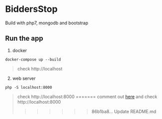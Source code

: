 # BiddersStop

Build with php7, mongodb and bootstrap

## Run the app
1. docker
```
docker-compose up --build
```
> check http://localhost

2. web server
```
php -S localhost:8000
```

> check http://localhost:8000
=======
> comment out [here](https://github.com/umangraval/BiddersStop/blob/9c4de816ce26e3b787b1a84894b7c219d5916cc6/connect/db.inc.php#L6) and check http://localhost:8000
>>>>>>> 86b1ba8... Update README.md
